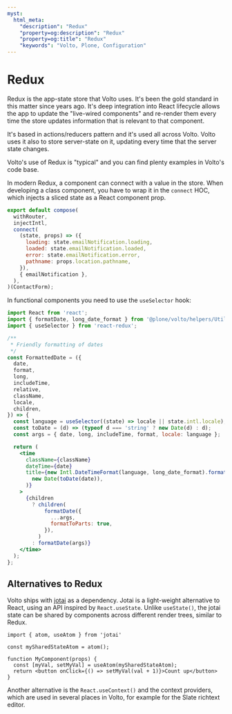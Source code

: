 ```yaml
---
myst:
  html_meta:
    "description": "Redux"
    "property=og:description": "Redux"
    "property=og:title": "Redux"
    "keywords": "Volto, Plone, Configuration"
---
```


# Redux

Redux is the app-state store that Volto uses.
It's been the gold standard in this matter since years ago.
It's deep integration into React lifecycle allows the app to update the "live-wired components" and re-render them every time the store updates information that is relevant to that component.

It's based in actions/reducers pattern and it's used all across Volto.
Volto uses it also to store server-state on it, updating every time that the server state changes.

Volto's use of Redux is "typical" and you can find plenty examples in Volto's code base.

In modern Redux, a component can connect with a value in the store.
When developing a class component, you have to wrap it in the `connect` HOC,
which injects a sliced state as a React component prop.

```jsx
export default compose(
  withRouter,
  injectIntl,
  connect(
    (state, props) => ({
      loading: state.emailNotification.loading,
      loaded: state.emailNotification.loaded,
      error: state.emailNotification.error,
      pathname: props.location.pathname,
    }),
    { emailNotification },
  ),
)(ContactForm);
```

In functional components you need to use the `useSelector` hook:

```jsx
import React from 'react';
import { formatDate, long_date_format } from '@plone/volto/helpers/Utils/Date';
import { useSelector } from 'react-redux';

/**
 * Friendly formatting of dates
 */
const FormattedDate = ({
  date,
  format,
  long,
  includeTime,
  relative,
  className,
  locale,
  children,
}) => {
  const language = useSelector((state) => locale || state.intl.locale);
  const toDate = (d) => (typeof d === 'string' ? new Date(d) : d);
  const args = { date, long, includeTime, format, locale: language };

  return (
    <time
      className={className}
      dateTime={date}
      title={new Intl.DateTimeFormat(language, long_date_format).format(
        new Date(toDate(date)),
      )}
    >
      {children
        ? children(
            formatDate({
              ...args,
              formatToParts: true,
            }),
          )
        : formatDate(args)}
    </time>
  );
};
```

## Alternatives to Redux

Volto ships with [jotai](https://jotai.org/) as a dependency. Jotai is
a light-weight alternative to React, using an API inspired by `React.useState`.
Unlike `useState()`, the jotai state can be shared by components across
different render trees, similar to Redux.

```
import { atom, useAtom } from 'jotai'

const mySharedStateAtom = atom();

function MyComponent(props) {
  const [myVal, setMyVal] = useAtom(mySharedStateAtom);
  return <button onClick={() => setMyVal(val + 1)}>Count up</button>
}
```

Another alternative is the `React.useContext()` and the context providers,
which are used in several places in Volto, for example for the Slate richtext editor.
